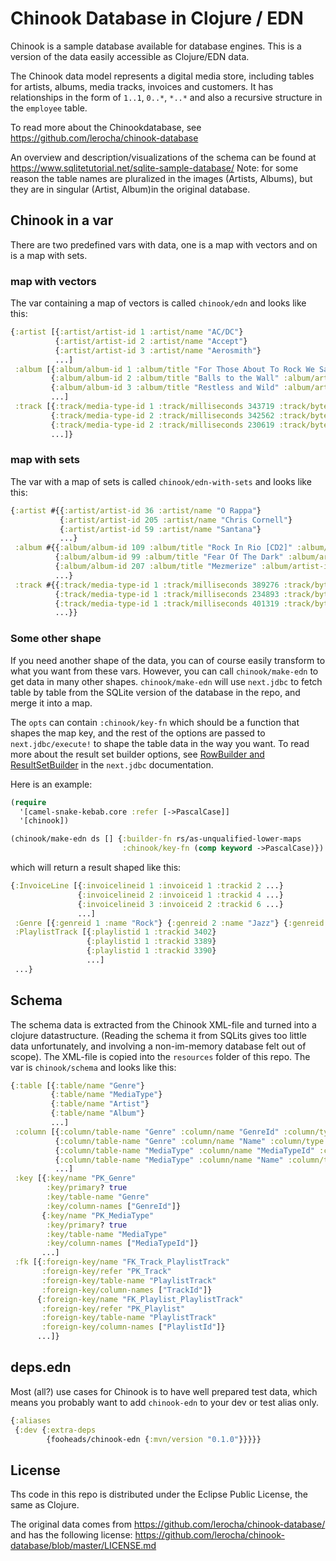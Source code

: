 # Chinook Database in Clojure / EDN

Chinook is a sample database available for database engines. This is a version of the data
easily accessible as Clojure/EDN data.

The Chinook data model represents a digital media store, including tables for artists, albums, media tracks, invoices and customers. It has relationships in the form of `1..1`, `0..*`, `*..*` and also a recursive structure in the `employee` table.

To read more about the Chinookdatabase, see
https://github.com/lerocha/chinook-database

An overview and description/visualizations of the schema can be found at https://www.sqlitetutorial.net/sqlite-sample-database/ Note: for some reason the table names are pluralized in the images (Artists, Albums), but they are in singular (Artist, Album)in the original database.


## Chinook in a var

There are two predefined vars with data, one is a map with vectors and on is a map with sets.

### map with vectors

The var containing a map of vectors is called `chinook/edn` and looks like this:

```clojure
{:artist [{:artist/artist-id 1 :artist/name "AC/DC"}
          {:artist/artist-id 2 :artist/name "Accept"}
          {:artist/artist-id 3 :artist/name "Aerosmith"}
          ...]
 :album [{:album/album-id 1 :album/title "For Those About To Rock We Salute You" :album/artist-id 1}
         {:album/album-id 2 :album/title "Balls to the Wall" :album/artist-id 2}
         {:album/album-id 3 :album/title "Restless and Wild" :album/artist-id 2}
         ...]
 :track [{:track/media-type-id 1 :track/milliseconds 343719 :track/bytes 11170334 ...}
         {:track/media-type-id 2 :track/milliseconds 342562 :track/bytes 5510424 ...}
         {:track/media-type-id 2 :track/milliseconds 230619 :track/bytes 3990994 ...}
         ...]}
```

### map with sets

The var with a map of sets is called `chinook/edn-with-sets` and looks like this:

```clojure
{:artist #{{:artist/artist-id 36 :artist/name "O Rappa"}
           {:artist/artist-id 205 :artist/name "Chris Cornell"}
           {:artist/artist-id 59 :artist/name "Santana"}
           ...}
 :album #{{:album/album-id 109 :album/title "Rock In Rio [CD2]" :album/artist-id 90}
          {:album/album-id 99 :album/title "Fear Of The Dark" :album/artist-id 90}
          {:album/album-id 207 :album/title "Mezmerize" :album/artist-id 135}
          ...}
 :track #{{:track/media-type-id 1 :track/milliseconds 389276 :track/bytes 13022833 ...}
          {:track/media-type-id 1 :track/milliseconds 234893 :track/bytes 7709006 ...}
          {:track/media-type-id 1 :track/milliseconds 401319 :track/bytes 13224055 ...}
          ...}}
```

### Some other shape

If you need another shape of the data, you can of course easily transform to what you want from these vars. However, you can call `chinook/make-edn` to get data in many other shapes. `chinook/make-edn` will use `next.jdbc` to fetch table by table from the SQLite version of the database in the repo, and merge it into a map.

The `opts` can contain `:chinook/key-fn` which should be a function that shapes the map key, and the rest of the options are passed to `next.jdbc/execute!` to shape the table data in the way you want. To read more about the result set builder options, see [RowBuilder and ResultSetBuilder](https://github.com/seancorfield/next-jdbc/blob/develop/doc/result-set-builders.md) in the `next.jdbc` documentation.

Here is an example:

```clojure
(require 
  '[camel-snake-kebab.core :refer [->PascalCase]]
  '[chinook])

(chinook/make-edn ds [] {:builder-fn rs/as-unqualified-lower-maps
                         :chinook/key-fn (comp keyword ->PascalCase)})
```

which will return a result shaped like this:

```clojure
{:InvoiceLine [{:invoicelineid 1 :invoiceid 1 :trackid 2 ...}
               {:invoicelineid 2 :invoiceid 1 :trackid 4 ...}
               {:invoicelineid 3 :invoiceid 2 :trackid 6 ...}
               ...]
 :Genre [{:genreid 1 :name "Rock"} {:genreid 2 :name "Jazz"} {:genreid 3 :name "Metal"} ...]
 :PlaylistTrack [{:playlistid 1 :trackid 3402}
                 {:playlistid 1 :trackid 3389}
                 {:playlistid 1 :trackid 3390}
                 ...]
 ...}

```

## Schema

The schema data is extracted from the Chinook XML-file and turned into a clojure datastructure. (Reading the schema it from SQLits gives too little data unfortunately, and involving a non-im-memory database felt out of scope). The XML-file is copied into the `resources` folder of this repo. The var is `chinook/schema` and looks like this: 


```clojure
{:table [{:table/name "Genre"}
         {:table/name "MediaType"}
         {:table/name "Artist"}
         {:table/name "Album"}
         ...]
 :column [{:column/table-name "Genre" :column/name "GenreId" :column/type "integer"}
          {:column/table-name "Genre" :column/name "Name" :column/type "string"}
          {:column/table-name "MediaType" :column/name "MediaTypeId" :column/type "integer"}
          {:column/table-name "MediaType" :column/name "Name" :column/type "string"}
          ...]
 :key [{:key/name "PK_Genre"
        :key/primary? true
        :key/table-name "Genre"
        :key/column-names ["GenreId"]}
       {:key/name "PK_MediaType"
        :key/primary? true
        :key/table-name "MediaType"
        :key/column-names ["MediaTypeId"]}
       ...]
 :fk [{:foreign-key/name "FK_Track_PlaylistTrack"
       :foreign-key/refer "PK_Track"
       :foreign-key/table-name "PlaylistTrack"
       :foreign-key/column-names ["TrackId"]}
      {:foreign-key/name "FK_Playlist_PlaylistTrack"
       :foreign-key/refer "PK_Playlist"
       :foreign-key/table-name "PlaylistTrack"
       :foreign-key/column-names ["PlaylistId"]}
      ...]}
```

## deps.edn

Most (all?) use cases for Chinook is to have well prepared test data,
which means you probably want to add `chinook-edn` to your dev or test
alias only.

```clojure
{:aliases 
 {:dev {:extra-deps 
        {fooheads/chinook-edn {:mvn/version "0.1.0"}}}}}
```

## License

Ths code in this repo is distributed under the Eclipse Public License, the same as Clojure.

The original data comes from https://github.com/lerocha/chinook-database/ and has the following license:
https://github.com/lerocha/chinook-database/blob/master/LICENSE.md

